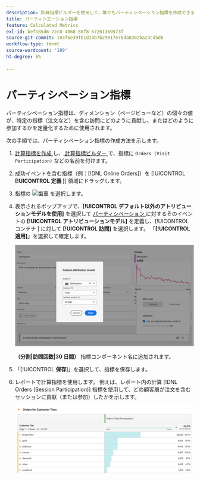 ```yaml
---
description: 計算指標ビルダーを使用して、誰でもパーティシペーション指標を作成できます。
title: パーティシエーション指標
feature: Calculated Metrics
exl-id: bef185d6-72c0-4068-80f8-57261369573f
source-git-commit: 183f6e39fb1d14b7b29817e76da0302ba23cd5d6
workflow-type: tm+mt
source-wordcount: '189'
ht-degree: 6%

---
```


# パーティシペーション指標


パーティシペーション指標は、ディメンション（ページビューなど）の個々の値が、特定の指標（注文など）を含む訪問にどのように貢献し、またはどのように参加するかを定量化するために使用されます。

次の手順では、パーティシペーション指標の作成方法を示します。

1. [ 計算指標を作成 ](../cm-workflow.md) し、[ 計算指標ビルダー ](cm-build-metrics.md) で、指標に `Orders (Visit Participation)` などの名前を付けます。
1. 成功イベントを含む指標（例：[!DNL Online Orders]）を [!UICONTROL **[!UICONTROL  定義 ]**] 領域にドラッグします。
1. 指標の ![ 歯車 ](https://spectrum.adobe.com/static/icons/workflow_18/Smock_Settings_18_N.svg) を選択します。
1. 表示されるポップアップで、**[!UICONTROL デフォルト以外のアトリビューションモデルを使用]** を選択して [ パーティシペーション ](m-metric-type-alloc.md#attribution-models) に対するそのイベントの **[!UICONTROL アトリビューションモデル]** を定義し、[!UICONTROL  コンテナ ] に対して **[!UICONTROL 訪問]** を選択します。 「**[!UICONTROL 適用]**」を選択して確定します。


   ![ モデルとしてパーティシペーションが選択され、コンテナに対して訪問が選択されていることを示す列アトリビューションモデルのポップアップ ](assets/participation-setup.png)

   **（分割|訪問回数|30 日間）** 指標コンポーネント名に追加されます。



1. 「[!UICONTROL **保存**]」を選択して、指標を保存します。
1. レポートで計算指標を使用します。 例えば、レポート内の計算 [!DNL Orders (Session Participation)] 指標を使用して、どの顧客層が注文を含むセッションに貢献（または参加）したかを示します。

   ![ 顧客の階層と注文を示すフリーフォームテーブル。](assets/participation-pages-customer-tier.png)


<!--

The following information explains how to create a metric that shows which pages contributed to (or participated in) visits that contained an order.

This type of information could be useful for any content owner.

>[!NOTE]
>
>You can enable participation metrics in the Admin Tools, but only for custom events 1 - 100.

1. Begin creating a calculated metric, as described in [Build metrics](/help/components/c-calcmetrics/c-workflow/cm-workflow/c-build-metrics/cm-build-metrics.md).

1. In the Calculated metrics builder, name the metric "Participation".

1. Drag the success event "Orders" into the Definition canvas.

1. Change the [attribution model](/help/components/c-calcmetrics/c-workflow/cm-workflow/c-build-metrics/m-metric-type-alloc.md) of that event to **[!UICONTROL Participation]** under the **[!UICONTROL Settings]** gear. Select **[!UICONTROL Visit]** lookback. The definition should look similar to this:

   ![](assets/participation.png)

1. Select [!UICONTROL **Save**] to save the metric.

1. Use the calculated metric in a **[!UICONTROL Pages]** report.

    ![](assets/participation-pages.png)

1. (Optional) Share the metric with other users in your organization, as described in [Share calculated metrics](/help/components/c-calcmetrics/c-workflow/cm-workflow/cm-sharing.md).
-->